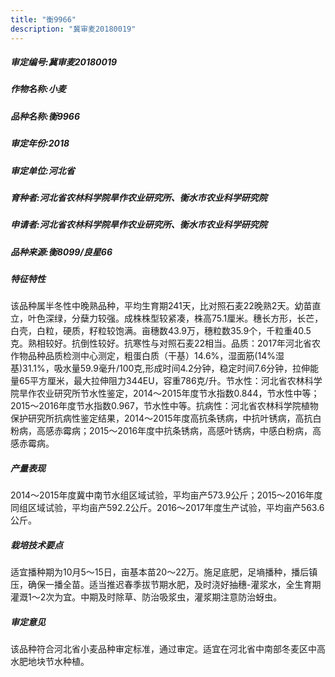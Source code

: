 ```yaml
---
title: "衡9966"
description: "冀审麦20180019"
---
```

##### 审定编号:冀审麦20180019

##### 作物名称:小麦

##### 品种名称:衡9966

##### 审定年份:2018

##### 审定单位:河北省

##### 育种者:河北省农林科学院旱作农业研究所、衡水市农业科学研究院

##### 申请者:河北省农林科学院旱作农业研究所、衡水市农业科学研究院

##### 品种来源:衡8099/良星66

##### 特征特性
该品种属半冬性中晚熟品种，平均生育期241天，比对照石麦22晚熟2天。幼苗直立，叶色深绿，分蘖力较强。成株株型较紧凑，株高75.1厘米。穗长方形，长芒，白壳，白粒，硬质，籽粒较饱满。亩穗数43.9万，穗粒数35.9个，千粒重40.5克。熟相较好。抗倒性较好。抗寒性与对照石麦22相当。品质：2017年河北省农作物品种品质检测中心测定，粗蛋白质（干基）14.6%，湿面筋(14%湿基)31.1%，吸水量59.9毫升/100克,形成时间4.2分钟，稳定时间7.6分钟，拉伸能量65平方厘米，最大拉伸阻力344EU，容重786克/升。节水性：河北省农林科学院旱作农业研究所节水性鉴定，2014～2015年度节水指数0.844，节水性中等；2015～2016年度节水指数0.967，节水性中等。抗病性：河北省农林科学院植物保护研究所抗病性鉴定结果，2014～2015年度高抗条锈病，中抗叶锈病，高抗白粉病，高感赤霉病；2015～2016年度中抗条锈病，高感叶锈病，中感白粉病，高感赤霉病。

##### 产量表现
2014～2015年度冀中南节水组区域试验，平均亩产573.9公斤；2015～2016年度同组区域试验，平均亩产592.2公斤。2016～2017年度生产试验，平均亩产563.6公斤。

##### 栽培技术要点
适宜播种期为10月5～15日，亩基本苗20～22万。施足底肥，足墒播种，播后镇压，确保一播全苗。适当推迟春季拔节期水肥，及时浇好抽穗-灌浆水，全生育期灌溉1～2次为宜。中期及时除草、防治吸浆虫，灌浆期注意防治蚜虫。

##### 审定意见
该品种符合河北省小麦品种审定标准，通过审定。适宜在河北省中南部冬麦区中高水肥地块节水种植。
